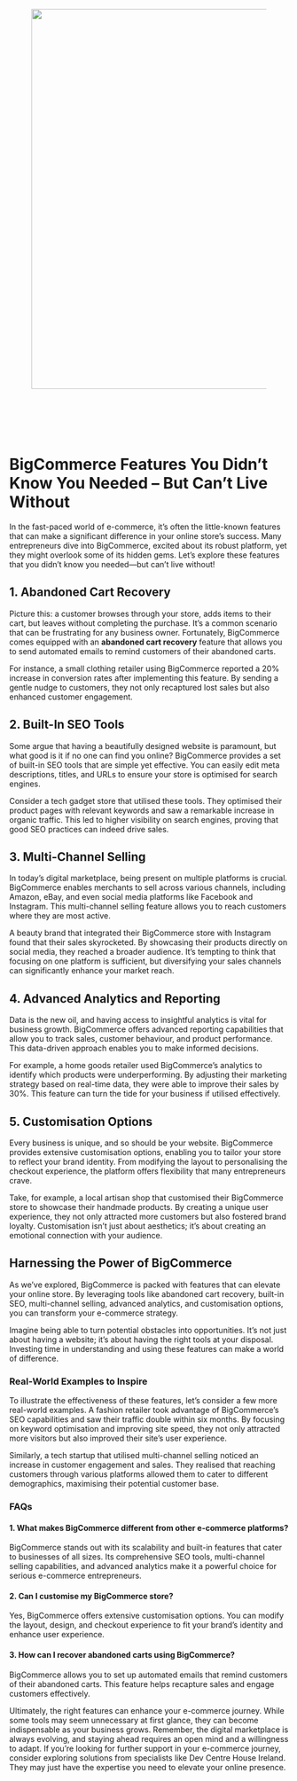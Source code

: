
<div class="wp-block-columns alignwide is-layout-flex wp-container-core-columns-is-layout-8ba3830c wp-block-columns-is-layout-flex" style="margin-top:0;margin-bottom:0;padding-right:0;padding-left:0">
<div class="wp-block-column is-layout-flow wp-block-column-is-layout-flow" style="flex-basis:70%">
<div class="wp-block-group has-global-padding is-layout-constrained wp-block-group-is-layout-constrained"><figure class="alignwide wp-block-post-featured-image" style="padding-bottom:2vh;"><img alt="" class="attachment-post-thumbnail size-post-thumbnail wp-post-image" decoding="async" fetchpriority="high" height="686" sizes="(max-width: 1200px) 100vw, 1200px" src="https://www.devcentrehouse.eu/blogs/wp-content/uploads/2025/08/featured-1754397066204.jpg" srcset="https://www.devcentrehouse.eu/blogs/wp-content/uploads/2025/08/featured-1754397066204.jpg 1200w, https://www.devcentrehouse.eu/blogs/wp-content/uploads/2025/08/featured-1754397066204-300x172.jpg 300w, https://www.devcentrehouse.eu/blogs/wp-content/uploads/2025/08/featured-1754397066204-1024x585.jpg 1024w, https://www.devcentrehouse.eu/blogs/wp-content/uploads/2025/08/featured-1754397066204-768x439.jpg 768w" style="border-radius:0px;object-fit:cover;" width="1200"/></figure>
<h1 class="alignwide wp-block-post-title has-x-large-font-size">BigCommerce Features You Didn’t Know You Needed – But Can’t Live Without</h1>
<div aria-hidden="true" class="wp-block-spacer" style="height:var(--wp--preset--spacing--10)"></div>
</div>
<div class="wp-block-group has-global-padding is-layout-constrained wp-block-group-is-layout-constrained"><div class="entry-content alignwide wp-block-post-content has-global-padding is-layout-constrained wp-container-core-post-content-is-layout-a5dd074b wp-block-post-content-is-layout-constrained"><p>In the fast-paced world of e-commerce, it’s often the little-known features that can make a significant difference in your online store’s success. Many entrepreneurs dive into BigCommerce, excited about its robust platform, yet they might overlook some of its hidden gems. Let’s explore these features that you didn’t know you needed—but can’t live without!</p>
<h2>1. Abandoned Cart Recovery</h2>
<p>Picture this: a customer browses through your store, adds items to their cart, but leaves without completing the purchase. It’s a common scenario that can be frustrating for any business owner. Fortunately, BigCommerce comes equipped with an <strong>abandoned cart recovery</strong> feature that allows you to send automated emails to remind customers of their abandoned carts.</p>
<p>For instance, a small clothing retailer using BigCommerce reported a 20% increase in conversion rates after implementing this feature. By sending a gentle nudge to customers, they not only recaptured lost sales but also enhanced customer engagement.</p>
<h2>2. Built-In SEO Tools</h2>
<p>Some argue that having a beautifully designed website is paramount, but what good is it if no one can find you online? BigCommerce provides a set of built-in SEO tools that are simple yet effective. You can easily edit meta descriptions, titles, and URLs to ensure your store is optimised for search engines.</p>
<p>Consider a tech gadget store that utilised these tools. They optimised their product pages with relevant keywords and saw a remarkable increase in organic traffic. This led to higher visibility on search engines, proving that good SEO practices can indeed drive sales.</p>
<h2>3. Multi-Channel Selling</h2>
<p>In today’s digital marketplace, being present on multiple platforms is crucial. BigCommerce enables merchants to sell across various channels, including Amazon, eBay, and even social media platforms like Facebook and Instagram. This multi-channel selling feature allows you to reach customers where they are most active.</p>
<p>A beauty brand that integrated their BigCommerce store with Instagram found that their sales skyrocketed. By showcasing their products directly on social media, they reached a broader audience. It’s tempting to think that focusing on one platform is sufficient, but diversifying your sales channels can significantly enhance your market reach.</p>
<h2>4. Advanced Analytics and Reporting</h2>
<p>Data is the new oil, and having access to insightful analytics is vital for business growth. BigCommerce offers advanced reporting capabilities that allow you to track sales, customer behaviour, and product performance. This data-driven approach enables you to make informed decisions.</p>
<p>For example, a home goods retailer used BigCommerce’s analytics to identify which products were underperforming. By adjusting their marketing strategy based on real-time data, they were able to improve their sales by 30%. This feature can turn the tide for your business if utilised effectively.</p>
<h2>5. Customisation Options</h2>
<p>Every business is unique, and so should be your website. BigCommerce provides extensive customisation options, enabling you to tailor your store to reflect your brand identity. From modifying the layout to personalising the checkout experience, the platform offers flexibility that many entrepreneurs crave.</p>
<p>Take, for example, a local artisan shop that customised their BigCommerce store to showcase their handmade products. By creating a unique user experience, they not only attracted more customers but also fostered brand loyalty. Customisation isn’t just about aesthetics; it’s about creating an emotional connection with your audience.</p>
<h2>Harnessing the Power of BigCommerce</h2>
<p>As we’ve explored, BigCommerce is packed with features that can elevate your online store. By leveraging tools like abandoned cart recovery, built-in SEO, multi-channel selling, advanced analytics, and customisation options, you can transform your e-commerce strategy.</p>
<p>Imagine being able to turn potential obstacles into opportunities. It’s not just about having a website; it’s about having the right tools at your disposal. Investing time in understanding and using these features can make a world of difference.</p>
<h3>Real-World Examples to Inspire</h3>
<p>To illustrate the effectiveness of these features, let’s consider a few more real-world examples. A fashion retailer took advantage of BigCommerce’s SEO capabilities and saw their traffic double within six months. By focusing on keyword optimisation and improving site speed, they not only attracted more visitors but also improved their site’s user experience.</p>
<p>Similarly, a tech startup that utilised multi-channel selling noticed an increase in customer engagement and sales. They realised that reaching customers through various platforms allowed them to cater to different demographics, maximising their potential customer base.</p>
<h3>FAQs</h3>
<h4>1. What makes BigCommerce different from other e-commerce platforms?</h4>
<p>BigCommerce stands out with its scalability and built-in features that cater to businesses of all sizes. Its comprehensive SEO tools, multi-channel selling capabilities, and advanced analytics make it a powerful choice for serious e-commerce entrepreneurs.</p>
<h4>2. Can I customise my BigCommerce store?</h4>
<p>Yes, BigCommerce offers extensive customisation options. You can modify the layout, design, and checkout experience to fit your brand’s identity and enhance user experience.</p>
<h4>3. How can I recover abandoned carts using BigCommerce?</h4>
<p>BigCommerce allows you to set up automated emails that remind customers of their abandoned carts. This feature helps recapture sales and engage customers effectively.</p>
<p>Ultimately, the right features can enhance your e-commerce journey. While some tools may seem unnecessary at first glance, they can become indispensable as your business grows. Remember, the digital marketplace is always evolving, and staying ahead requires an open mind and a willingness to adapt. If you’re looking for further support in your e-commerce journey, consider exploring solutions from specialists like Dev Centre House Ireland. They may just have the expertise you need to elevate your online presence.</p>
</div></div>
</div>
<div class="wp-block-column is-layout-flow wp-block-column-is-layout-flow" style="flex-basis:30%"></div>
</div>
